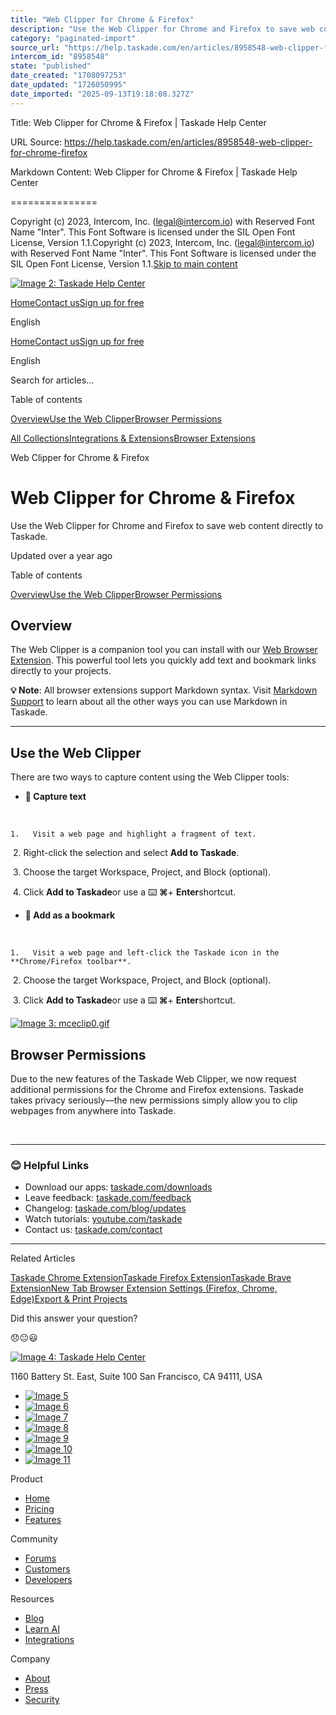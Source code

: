 ```yaml
---
title: "Web Clipper for Chrome & Firefox"
description: "Use the Web Clipper for Chrome and Firefox to save web content directly to Taskade."
category: "paginated-import"
source_url: "https://help.taskade.com/en/articles/8958548-web-clipper-for-chrome-firefox"
intercom_id: "8958548"
state: "published"
date_created: "1708097253"
date_updated: "1726050995"
date_imported: "2025-09-13T19:18:08.327Z"
---
```


Title: Web Clipper for Chrome & Firefox | Taskade Help Center

URL Source: https://help.taskade.com/en/articles/8958548-web-clipper-for-chrome-firefox

Markdown Content:
Web Clipper for Chrome & Firefox | Taskade Help Center

===============

Copyright (c) 2023, Intercom, Inc. (legal@intercom.io) with Reserved Font Name "Inter". This Font Software is licensed under the SIL Open Font License, Version 1.1.Copyright (c) 2023, Intercom, Inc. (legal@intercom.io) with Reserved Font Name "Inter". This Font Software is licensed under the SIL Open Font License, Version 1.1.[Skip to main content](https://help.taskade.com/en/articles/8958548-web-clipper-for-chrome-firefox#main-content)

[![Image 2: Taskade Help Center](https://downloads.intercomcdn.com/i/o/490280/d14603621e78c833c2d0e66f/2d1230f35f3009fff25b2989e93312a5.png)](https://help.taskade.com/en/)

[Home](https://www.taskade.com/)[Contact us](https://www.taskade.com/contact)[Sign up for free](https://www.taskade.com/signup)

English

[Home](https://www.taskade.com/)[Contact us](https://www.taskade.com/contact)[Sign up for free](https://www.taskade.com/signup)

English

Search for articles... 

Table of contents

[Overview](https://help.taskade.com/en/articles/8958548-web-clipper-for-chrome-firefox#h_d70b299ae5)[Use the Web Clipper](https://help.taskade.com/en/articles/8958548-web-clipper-for-chrome-firefox#h_f51905eaa3)[Browser Permissions](https://help.taskade.com/en/articles/8958548-web-clipper-for-chrome-firefox#h_51c489e510)

[All Collections](https://help.taskade.com/en/)[Integrations & Extensions](https://help.taskade.com/en/collections/8400831-integrations-extensions)[Browser Extensions](https://help.taskade.com/en/collections/8400836-browser-extensions)

Web Clipper for Chrome & Firefox

Web Clipper for Chrome & Firefox
================================

Use the Web Clipper for Chrome and Firefox to save web content directly to Taskade.

Updated over a year ago

Table of contents

[Overview](https://help.taskade.com/en/articles/8958548-web-clipper-for-chrome-firefox#h_d70b299ae5)[Use the Web Clipper](https://help.taskade.com/en/articles/8958548-web-clipper-for-chrome-firefox#h_f51905eaa3)[Browser Permissions](https://help.taskade.com/en/articles/8958548-web-clipper-for-chrome-firefox#h_51c489e510)

**Overview**
------------

The Web Clipper is a companion tool you can install with our [Web Browser Extension](https://help.taskade.com/en/collections/8400836-browser-extensions). This powerful tool lets you quickly add text and bookmark links directly to your projects.

**💡 Note**: All browser extensions support Markdown syntax. Visit [Markdown Support](https://help.taskade.com/en/articles/8958515-markdown-support) to learn about all the other ways you can use Markdown in Taskade.

* * *

**Use the Web Clipper**
-----------------------

There are two ways to capture content using the Web Clipper tools:

*   **🔡 Capture text**

​ 

    1.   Visit a web page and highlight a fragment of text.

​ 
    2.   Right-click the selection and select **Add to Taskade**.

​ 
    3.   Choose the target Workspace, Project, and Block (optional).

​ 
    4.   Click **Add to Taskade**or use a ⌨️ **⌘**+ **Enter**shortcut. 

*   **📑 Add as a bookmark**

​ 

    1.   Visit a web page and left-click the Taskade icon in the **Chrome/Firefox toolbar**.

​ 
    2.   Choose the target Workspace, Project, and Block (optional).

​ 
    3.   Click **Add to Taskade**or use a ⌨️ **⌘**+ **Enter**shortcut. 

[![Image 3: mceclip0.gif](https://taskade.intercom-attachments-7.com/i/o/965379374/432472c3a4e531e008807161/1500019705542?expires=1757792700&signature=e9dcab97c0c73f3b8296ceb55ee88e2b8787dc4e6239ce2d261dbca2ab9592ac&req=fSYiFc53noZbFb4f3HP0gJIMOiJiGNDKvg1FpI7oOsJYlKZz3Gv5mT8vKMk9%0AKVmUSVfNJWVbXSCCaA%3D%3D%0A)](https://taskade.intercom-attachments-7.com/i/o/965379374/432472c3a4e531e008807161/1500019705542?expires=1757792700&signature=e9dcab97c0c73f3b8296ceb55ee88e2b8787dc4e6239ce2d261dbca2ab9592ac&req=fSYiFc53noZbFb4f3HP0gJIMOiJiGNDKvg1FpI7oOsJYlKZz3Gv5mT8vKMk9%0AKVmUSVfNJWVbXSCCaA%3D%3D%0A)

**Browser Permissions**
-----------------------

Due to the new features of the Taskade Web Clipper, we now request additional permissions for the Chrome and Firefox extensions. Taskade takes privacy seriously—the new permissions simply allow you to clip webpages from anywhere into Taskade.

​

* * *

### **😊 Helpful Links**

*   Download our apps: [taskade.com/downloads](https://taskade.com/downloads) 
*   Leave feedback: [taskade.com/feedback](https://taskade.com/feedback) 
*   Changelog: [taskade.com/blog/updates](https://taskade.com/blog/updates) 
*   Watch tutorials: [youtube.com/taskade](https://youtube.com/taskade) 
*   Contact us: [taskade.com/contact](https://taskade.com/contact) 

* * *

Related Articles

[Taskade Chrome Extension](https://help.taskade.com/en/articles/8958543-taskade-chrome-extension)[Taskade Firefox Extension](https://help.taskade.com/en/articles/8958544-taskade-firefox-extension)[Taskade Brave Extension](https://help.taskade.com/en/articles/8958546-taskade-brave-extension)[New Tab Browser Extension Settings (Firefox, Chrome, Edge)](https://help.taskade.com/en/articles/8958549-new-tab-browser-extension-settings-firefox-chrome-edge)[Export & Print Projects](https://help.taskade.com/en/articles/8958610-export-print-projects)

Did this answer your question?

😞😐😃

[![Image 4: Taskade Help Center](https://downloads.intercomcdn.com/i/o/566097/5267af56373cca21ec2cea67/2d1230f35f3009fff25b2989e93312a5.png)](https://help.taskade.com/en/)

11‌60 Battery St. East, Suite 100 San‌ Francisco, CA 94111, USA

*   [![Image 5](https://intercom.help/taskade/assets/svg/icon:social-linkedin/ffffff)](https://www.linkedin.com/company/taskade/)
*   [![Image 6](https://intercom.help/taskade/assets/svg/icon:social-facebook/ffffff)](https://www.facebook.com/taskade)
*   [![Image 7](https://intercom.help/taskade/assets/svg/icon:social-github/ffffff)](https://github.com/taskade)
*   [![Image 8](https://intercom.help/taskade/assets/svg/icon:social-instagram/ffffff)](https://www.instagram.com/taskade)
*   [![Image 9](https://intercom.help/taskade/assets/svg/icon:social-youtube/ffffff)](https://www.youtube.com/taskade)
*   [![Image 10](https://intercom.help/taskade/assets/svg/icon:social-reddit/ffffff)](https://www.reddit.com/r/taskade)
*   [![Image 11](https://intercom.help/taskade/assets/svg/icon:social-twitter-x/ffffff)](https://www.twitter.com/taskade)

Product

*   [Home](https://www.taskade.com/)
*   [Pricing](https://www.taskade.com/pricing)
*   [Features](https://www.taskade.com/features)

Community

*   [Forums](https://www.taskade.com/community)
*   [Customers](https://taskade.com/reviews)
*   [Developers](https://developers.taskade.com/)

Resources

*   [Blog](https://www.taskade.com/blog/)
*   [Learn AI](https://www.taskade.com/learn)
*   [Integrations](https://www.taskade.com/integrations)

Company

*   [About](https://www.taskade.com/about)
*   [Press](https://www.taskade.com/press)
*   [Security](https://www.taskade.com/security)
